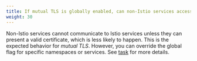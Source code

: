 ```yaml
---
title: If mutual TLS is globally enabled, can non-Istio services access Istio services?
weight: 30
---
```

Non-Istio services cannot communicate to Istio services unless they can present a valid certificate, which is less likely to happen.
This is the expected behavior for *mutual TLS*. However, you can override the
global flag for specific namespaces or services. See
[task](/docs/tasks/security/authn-policy) for more details.
